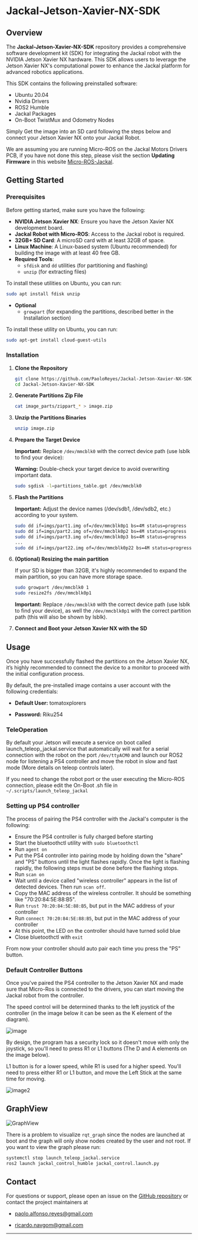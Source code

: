 # Jackal-Jetson-Xavier-NX-SDK

## Overview

The **Jackal-Jetson-Xavier-NX-SDK** repository provides a comprehensive software development kit (SDK) for integrating the Jackal robot with the NVIDIA Jetson Xavier NX hardware. This SDK allows users to leverage the Jetson Xavier NX's computational power to enhance the Jackal platform for advanced robotics applications.

This SDK contains the following preinstalled software:
- Ubuntu 20.04
- Nvidia Drivers
- ROS2 Humble
- Jackal Packages
- On-Boot TwistMux and Odometry Nodes

Simply Get the image into an SD card following the steps below and connect your Jetson Xavier NX onto your Jackal Robot.

We are assuming you are running Micro-ROS on the Jackal Motors Drivers PCB, if you have not done this step, please visit the section **Updating Firmware** in this website [Micro-ROS-Jackal](https://www.clearpathrobotics.com/assets/guides/foxy/jackal/JackalInstallRobotSoftware.html).

## Getting Started

### Prerequisites

Before getting started, make sure you have the following:

- **NVIDIA Jetson Xavier NX**: Ensure you have the Jetson Xavier NX development board.
- **Jackal Robot with Micro-ROS**: Access to the Jackal robot is required.
- **32GB+ SD Card**: A microSD card with at least 32GB of space.
- **Linux Machine**: A Linux-based system (Ubuntu recommended) for building the image with at least 40 free GB.
- **Required Tools**: 
  - `sfdisk` and `dd` utilities (for partitioning and flashing)
  - `unzip` (for extracting files)
  
To install these utilities on Ubuntu, you can run:
```bash
sudo apt install fdisk unzip
```

- **Optional**
   - `growpart` (for expanding the partitions, described better in the Installation section)

To install these utility on Ubuntu, you can run:
   ```bash
   sudo apt-get install cloud-guest-utils
```

### Installation

1. **Clone the Repository**

   ```bash
   git clone https://github.com/PaoloReyes/Jackal-Jetson-Xavier-NX-SDK.git
   cd Jackal-Jetson-Xavier-NX-SDK
   ```

2. **Generate Partitions Zip File**

   ```bash
   cat image_parts/zippart_* > image.zip
   ```

3. **Unzip the Partitions Binaries**

   ```bash
   unzip image.zip
   ```

4. **Prepare the Target Device** 

   **Important:** Replace `/dev/mmcblk0` with the correct device path (use lsblk to find your device):

   **Warning:** Double-check your target device to avoid overwriting important data.
   
   ```bash
   sudo sgdisk -l=partitions_table.gpt /dev/mmcblk0
   ```

5. **Flash the Partitions**

   **Important:** Adjust the device names (/dev/sdb1, /dev/sdb2, etc.) according to your system.

   ```bash
   sudo dd if=imgs/part1.img of=/dev/mmcblk0p1 bs=4M status=progress
   sudo dd if=imgs/part2.img of=/dev/mmcblk0p2 bs=4M status=progress
   sudo dd if=imgs/part3.img of=/dev/mmcblk0p3 bs=4M status=progress
   ...
   sudo dd if=imgs/part22.img of=/dev/mmcblk0p22 bs=4M status=progress
   ```

6. **(Optional) Resizing the main partition**

   If your SD is bigger than 32GB, it's highly recommended to expand the main partition, so you can have more storage space.

   ```bash
   sudo growpart /dev/mmcblk0 1
   sudo resize2fs /dev/mmcblk0p1
   ```

   **Important:** Replace `/dev/mmcblk0` with the correct device path (use lsblk to find your device), as well the `/dev/mmcblk0p1` with the correct partition path (this will also be shown by lsblk).

  
7. **Connect and Boot your Jetson Xavier NX with the SD**

## Usage

Once you have successfully flashed the partitions on the Jetson Xavier NX, it’s highly recommended to connect the device to a monitor to proceed with the initial configuration process.

By default, the pre-installed image contains a user account with the following credentials:


- **Default User:** tomatoxplorers

- **Password:** Riku254

### TeleOperation

By default your Jetson will execute a service on boot called launch_teleop_jackal.service that automatically will wait for a serial connection with the robot on the port ```/dev/ttyACM0``` and launch our ROS2 node for listening a PS4 controller and move the robot in slow and fast mode (More details on teleop controls later).

If you need to change the robot port or the user executing the Micro-ROS connection, please edit the On-Boot .sh file in ```~/.scripts/launch_teleop_jackal```

### Setting up PS4 controller

The process of pairing the PS4 controller with the Jackal's computer is the following:
* Ensure the PS4 controller is fully charged before starting
* Start the bluetoothctl utility with `sudo bluetoothctl`
* Run `agent on`
* Put the PS4 controller into pairing mode by holding down the "share" and "PS" buttons until the light flashes rapidly. Once the light is flashing rapidly, the following steps must be done before the flashing stops.
* Run `scan on`
* Wait until a device called "wireless controller" appears in the list of detected devices. Then run `scan off`.
* Copy the MAC address of the wireless controller. It should be something like "70:20:84:5E:88:B5".
* Run `trust 70:20:84:5E:88:B5`, but put in the MAC address of your controller
* Run `connect 70:20:84:5E:88:B5`, but put in the MAC address of your controller
* At this point, the LED on the controller should have turned solid blue
* Close bluetoothctl with `exit`

From now your controller should auto pair each time you press the "PS" button.

### Default Controller Buttons

Once you've paired the PS4 controller to the Jetson Xavier NX and made sure that Micro-Ros is connected to the drivers, you can start moving the Jackal robot from the controller.

The speed control will be determined thanks to the left joystick of the controller (in the image below it can be seen as the K element of the diagram).

![image](assets/ps4_controller_front.jpg)

By design, the program has a security lock so it doesn't move with only the joystick, so you'll need to press R1 or L1 buttons (The D and A elements on the image below).

L1 button is for a lower speed, while R1 is used for a higher speed. You'll need to press either R1 or L1 button, and move the Left Stick at the same time for moving.

![image2](assets/ps4_controller_side.jpg)

## GraphView

![GraphView](assets/graph.jpg)

There is a problem to visualize `rqt_graph` since the nodes are launched at boot and the graph will only show nodes created by the user and not root. If you want to view the graph please run:

```bash
systemctl stop launch_teleop_jackal.service
ros2 launch jackal_control_humble jackal_control.launch.py
```

## Contact

For questions or support, please open an issue on the [GitHub repository](https://github.com/PaoloReyes/Jackal-Jetson-Xavier-NX-SDK/issues) or contact the project maintainers at 
- [paolo.alfonso.reyes@gmail.com](mailto:paolo.alfonso.reyes@gmail.com)

-  [ricardo.navgom@gmail.com](mailto:ricardo.navgom@gmail.com)
---
